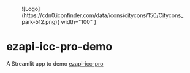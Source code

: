 <figure markdown>
![Logo](https://cdn0.iconfinder.com/data/icons/citycons/150/Citycons_park-512.png){ width="100" }
</figure>

# ezapi-icc-pro-demo

A Streamlit app to demo [ezapi-icc-pro](https://pypi.org/project/ezapi-icc-pro/)

